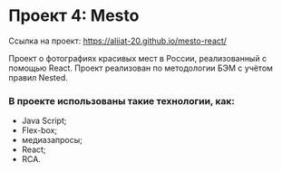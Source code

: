# Проект 4: Mesto
Ссылка на проект: https://aliiat-20.github.io/mesto-react/

Проект о фотографиях красивых мест в России, реализованный с помощью React. Проект реализован по методологии БЭМ с учётом правил Nested.

### В проекте использованы такие технологии, как:

- Java Script;
- Flex-box;
- медиазапросы;
- React;
- RCA.
